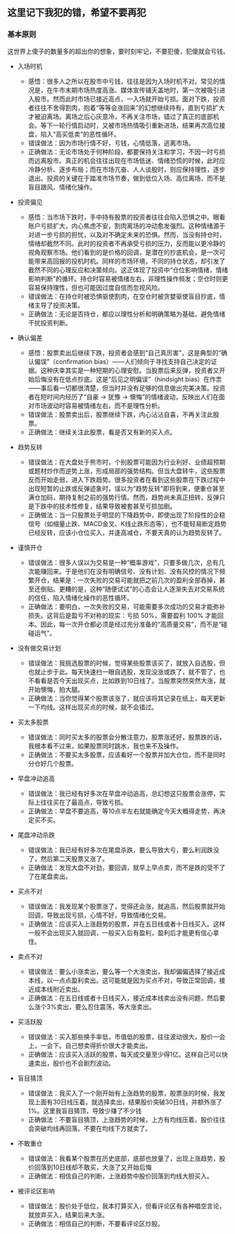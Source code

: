 ## 这里记下我犯的错，希望不要再犯

### 基本原则
这世界上傻子的数量多的超出你的想象，要时刻牢记，不要犯傻，犯傻就会亏钱。

- 入场时机
  - 感悟：很多人之所以在股市中亏钱，往往是因为入场时机不对。常见的情况是，在牛市末期市场热度高涨、媒体宣传铺天盖地时，第一次被吸引进入股市。然而此时市场已接近高点，一入场就开始亏损。面对下跌，投资者往往不舍得割肉，抱着“等等会涨回来”的幻想继续持有，直到亏损扩大才被迫离场。离场之后心灰意冷，不再关注市场，错过了真正的底部机会。等下一轮行情启动时，又被市场热情吸引重新进场，结果再次高位接盘，陷入“高买低卖”的恶性循环。
  - 错误做法：因为市场行情不好，亏钱，心情低落，逃离市场。
  - 正确做法：无论市场处于何种阶段，都要保持关注和学习，不因一时亏损而远离股市。真正的机会往往出现在市场低迷、情绪恐慌的时候，此时应冷静分析、逐步布局；而在市场亢奋、人人谈股时，则应保持理性，逐步退出。投资的关键在于踏准市场节奏，做到低位入场、高位离场，而不是盲目跟风、情绪化操作。

- 投资偏见
  - 感悟：当市场下跌时，手中持有股票的投资者往往会陷入恐惧之中。眼看账户亏损扩大，内心焦虑不安，割肉离场的冲动愈发强烈。这种情绪源于对进一步亏损的担忧，以及对不确定未来的恐惧。然而，当没有持仓时，情绪却截然不同。此时的投资者不再承受亏损的压力，反而能以更冷静的视角观察市场。他们看到的是价格的回调，是潜在的抄底机会，是一次可能带来高回报的投机时机。同样的市场环境，不同的持仓状态，却引发了截然不同的心理反应和决策倾向。这正体现了投资中“仓位影响情绪，情绪影响判断”的循环。持仓时容易被情绪左右，非理性操作频发；空仓时则更容易保持理性，但也可能因过度自信而忽视风险。
  - 错误做法：在持仓时被恐惧驱使割肉，在空仓时被贪婪驱使盲目抄底，情绪主导了投资决策。
  - 正确做法：无论是否持仓，都应以理性分析和明确策略为基础，避免情绪干扰投资判断。

- 确认偏差
  - 感悟：股票卖出后继续下跌，投资者会感到“自己真厉害”，这是典型的“确认偏误”（confirmation bias）——人们倾向于寻找支持自己决定的证据。这种庆幸其实是一种短期的心理安慰。当股票后来反弹，投资者又开始后悔没有在低点抄底。这是“后见之明偏误”（hindsight bias）在作祟——事后看一切都很清楚，但当时并没有足够的信息做出完美决策。投资者在短时间内经历了“自豪 → 犹豫 → 懊悔”的情绪波动，反映出人们在面对市场波动时容易被情绪左右，而不是理性分析。
  - 错误做法：股票卖出后，股票继续下跌，内心沾沾自喜，不再关注此股票。
  - 正确做法：继续关注此股票，看是否又有新的买入点。

- 趋势反转
  - 错误做法：在大盘处于熊市时，个别股票可能因为行业利好、业绩超预期或题材炒作而逆势上涨，形成局部的强势结构。但当大盘转牛，这些股票反而开始走弱，进入下跌趋势。很多投资者在看到这些股票在下跌过程中出现短暂的止跌或反弹迹象时，误以为“趋势反转”即将到来，便重仓甚至满仓加码，期待复制之前的强势行情。然而，趋势尚未真正扭转，反弹只是下跌中的技术性修复，结果导致被套甚至亏损加剧。
  - 正确做法：当一只股票处于明显的下降趋势中，即使出现了阶段性的企稳信号（如缩量止跌、MACD金叉、K线止跌形态等），也不能轻易断定趋势已经反转，应该小仓位买入，并逢高减仓，不要天真的认为趋势反转了。

- 谨慎开仓
  - 错误做法：很多人误以为交易是一种“概率游戏”，只要多做几次，总有几次能赚回来。于是他们在没有明确信号、没有计划、没有风控的情况下频繁开仓，结果是：一次失败的交易可能就把之前几次的盈利全部吞掉，甚至还倒贴。更糟的是，这种“随便试试”的心态会让人逐渐失去对交易系统的信任，陷入情绪化操作的恶性循环。
  - 正确做法：要明白，一次失败的交易，可能需要多次成功的交易才能弥补损失。这背后是盈亏不对称的现实：亏损 50%，需要盈利 100% 才能回本。因此，每一次开仓都必须是经过充分准备的“高质量交易”，而不是“碰碰运气”。
  
- 没有做交易计划
  - 错误做法：我挑选股票的时候，觉得某些股票该买了，就放入自选股，但也就止步于此。每天快速扫一眼自选股，发现没涨或跌了，就不管了，也不看看是否今天出现买点，比如跌到10日线了。当股票突然突然大涨，就开始懊悔，拍大腿。
  - 正确做法：当你觉得某个股票该涨了，就应该将其记录在纸上，每天更新一下均线。这样出现买点的时候，就不会错过。

- 买太多股票
  - 错误做法：同时买太多的股票会分散注意力，股票涨还好，股票跌的话，我根本看不过来，如果股票同时跳水，我也来不及操作。 
  - 正确做法：不要买太多股票，应该看好一个股票并加大仓位，而不是同时分仓好几个股票。

- 早盘冲动追高
  - 错误做法：我已经有好多次在早盘冲动追高，总幻想这只股票会涨停，实际上往往买在了最高点，导致亏损。 
  - 正确做法：早盘不要追高，等10点半左右就能确定今天大概得走势，再决定买不买。

- 尾盘冲动杀跌
  - 错误做法：我已经有好多次在尾盘杀跌，要么导致大亏，要么利润跌没了，然后第二天股票又涨了。
  - 正确做法：发现大盘不对劲，要回调，就早上早点卖，而不是跌的受不了了在尾盘卖出。
 
- 买点不对
  - 错误做法：我发现某个股票涨了，觉得还会涨，就追高，然后股票就开始回调，导致出现亏损，心情不好，导致情绪化交易。
  - 正确做法：应该买入上涨趋势的股票，并在五日线或者十日线买入。这样一般不会出现买入就回调，一般买入后有盈利，盈利后才能更有信心拿住。
 
- 卖点不对
  - 错误做法：要么小涨卖出，要么等一个大涨卖出，我却偏偏选择了接近成本线，以一点点盈利卖出。这可能就是因为买点不对，导致正常回调，接近成本线附近卖出。
  - 正确做法：在五日线或者十日线买入，接近成本线卖出没有问题，然后要么涨个3%卖出，要么忍住震荡，等大涨卖出。
 
- 买活跃股
  - 错误做法：买入那些换手率低，市值低的股票，往往波动很大，股价一会上，一会下。自己想卖得折价很大才能卖出。
  - 正确做法：应该买入活跃的股票，每天成交量至少得1亿。这样自己可以快速卖出，股价也不会剧烈波动。
 
- 盲目猜顶
  - 错误做法：我买入了一个刚开始有上涨趋势的股票，股票涨的时候，我发现上面有30日线压着，就选择卖出，结果股价突破30日线，并额外涨了1%。这里我盲目猜顶，导致少赚了不少钱
  - 正确做法：不要盲目猜顶，上涨趋势的时候，上方有均线压着，股价往往会突破均线再回落。不要在均线下方就卖了。
 
- 不敢重仓
  - 错误做法：我看某个股票在历史底部，底部也放量了，出现上涨趋势，股价回落到10日线却不敢买，大涨了又开始后悔
  - 正确做法：相信自己的判断，上涨趋势中股价回落到均线大胆买入。

- 被评论区影响
  - 错误做法：股价处于低位，我本打算买入，但看评论区有各种唱空言论，就放弃买入，结果后来大涨。
  - 正确做法：相信自己的判断，不要看评论区炒股。
  
  

